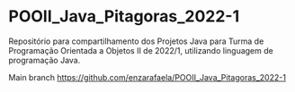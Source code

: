 # POOII_Java_Pitagoras_2022-1
Repositório para compartilhamento dos Projetos Java para Turma de Programação Orientada a Objetos II de 2022/1, utilizando linguagem de programação Java.

Main branch https://github.com/enzarafaela/POOII_Java_Pitagoras_2022-1
